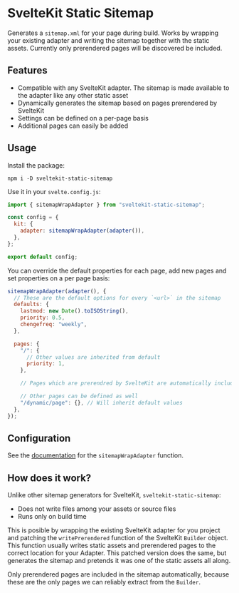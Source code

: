 # SvelteKit Static Sitemap

Generates a `sitemap.xml` for your page during build. Works by wrapping your existing adapter and writing the sitemap together with the static assets. Currently only prerendered pages will be discovered be included.

## Features

- Compatible with any SvelteKit adapter. The sitemap is made available to the adapter like any other static asset
- Dynamically generates the sitemap based on pages prerendered by SvelteKit
- Settings can be defined on a per-page basis
- Additional pages can easily be added

## Usage

Install the package:

    npm i -D sveltekit-static-sitemap

Use it in your `svelte.config.js`:

```js
import { sitemapWrapAdapter } from "sveltekit-static-sitemap";

const config = {
  kit: {
    adapter: sitemapWrapAdapter(adapter()),
  },
};

export default config;
```

You can override the default properties for each page, add new pages and set properties on a per page basis:

```js
sitemapWrapAdapter(adapter(), {
  // These are the default options for every `<url>` in the sitemap
  defaults: {
    lastmod: new Date().toISOString(),
    priority: 0.5,
    chengefreq: "weekly",
  },

  pages: {
    "/": {
      // Other values are inherited from default
      priority: 1,
    },

    // Pages which are prerendred by SvelteKit are automatically included

    // Other pages can be defined as well
    "/dynamic/page": {}, // Will inherit default values
  },
});
```

## Configuration

See the [documentation](docs/README.md#sitemapwrapadapter) for the `sitemapWrapAdapter` function.

## How does it work?

Unlike other sitemap generators for SvelteKit, `sveltekit-static-sitemap`:

- Does not write files among your assets or source files
- Runs only on build time

This is posible by wrapping the existing SvelteKit adapter for you project and patching the `writePrerendered` function of the SvelteKit `Builder` object. This function usually writes static assets and prerendered pages to the correct location for your Adapter. This patched version does the same, but generates the sitemap and pretends it was one of the static assets all along.

Only prerendered pages are included in the sitemap automatically, because these are the only pages we can reliably extract from the `Builder`.
